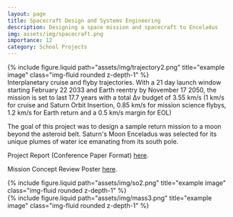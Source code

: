 ```yaml
---
layout: page
title: Spacecraft Design and Systems Engineering
description: Designing a space mission and spacecraft to Enceladus 
img: assets/img/spacecraft.png
importance: 12
category: School Projects
---
```



<div class="row justify-content-center">
    <div class="col-sm-12 mt-3 mt-md-0">
        {% include figure.liquid path="assets/img/trajectory2.png" title="example image" class="img-fluid rounded z-depth-1" %}
    </div>
</div>
<div class="caption">
    Interplanetary cruise and flyby trajectories. With a 21 day launch window starting February 22 2033 and Earth
reentry by November 17 2050, the mission is set to last 17.7 years with a total Δv budget of 3.55 km/s (1 km/s for cruise and Saturn Orbit Insertion, 0.85 km/s for mission science flybys, 1.2 km/s for Earth return and a 0.5 km/s margin for EOL)
</div>




The goal of this project was to design a sample return mission to a moon beyond the asteroid belt. Saturn's Moon Enceladus was selected for its unique plumes of water ice emanating from its south pole. 

Project Report (Conference Paper Format) <a href="https://drive.google.com/file/d/1K40b_Xp8zPo4PL_puN6Nz3Lg9QXy6Sm-/view">here</a>.

Mission Concept Review Poster <a href="https://docs.google.com/presentation/d/16EXfGQF47FscRNYFLMaD0IdSYCbPEysrlp7W-bfqDiE/edit?usp=sharing">here</a>.


<div class="row justify-content-center">
    <div class="col-sm-12 mt-3 mt-md-0">
        {% include figure.liquid path="assets/img/so2.png" title="example image" class="img-fluid rounded z-depth-1" %}
    </div>
</div>

<div class="row justify-content-center">
    <div class="col-sm-12 mt-3 mt-md-0">
        {% include figure.liquid path="assets/img/mass3.png" title="example image" class="img-fluid rounded z-depth-1" %}
    </div>
</div>


